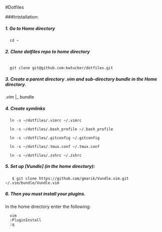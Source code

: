 #Dotfiles

###Intstallation:

##### 1. Go to Home directory
```
  cd ~
```

##### 2. Clone dotfiles repo to home directory
```

  git clone git@github.com:kwtucker/dotfiles.git
```

##### 3. Create a parent directory .vim and sub-directory bundle in the Home directory.
 .vim
  |_ bundle

##### 4. Create symlinks

```
  ln -s ~/dotfiles/.vimrc ~/.vimrc

  ln -s ~/dotfiles/.bash_profile ~/.bash_profile

  ln -s ~/dotfiles/.gitconfig ~/.gitconfig

  ln -s ~/dotfiles/.tmux.conf ~/.tmux.conf

  ln -s ~/dotfiles/.zshrc ~/.zshrc
```

##### 5. Set up [Vundle] (in the home directory):
```
   $ git clone https://github.com/gmarik/Vundle.vim.git ~/.vim/bundle/Vundle.vim
```
##### 6. Then you must install your plugins.
In the home directory enter the following:
```
  vim
  :PluginInstall
  :q
```
